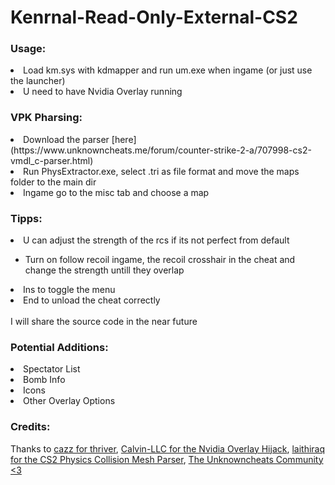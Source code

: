 # Kenrnal-Read-Only-External-CS2

<h3>Usage:</h3>

<li>Load km.sys with kdmapper and run um.exe when ingame (or just use the launcher)</li>
<li>U need to have Nvidia Overlay running</li>

<h3>VPK Pharsing:</h3>
<li>Download the parser [here](https://www.unknowncheats.me/forum/counter-strike-2-a/707998-cs2-vmdl_c-parser.html)</li>
<li>Run PhysExtractor.exe, select .tri as file format and move the maps folder to the main dir</li>
<li>Ingame go to the misc tab and choose a map</li>

<h3>Tipps:</h3>
<li>U can adjust the strength of the rcs if its not perfect from default</li>
<ul>
  <li>Turn on follow recoil ingame, the recoil crosshair in the cheat and change the strength untill they overlap</li>
</ul>
<li>Ins to toggle the menu</li>
<li>End to unload the cheat correctly</li> <br>
I will share the source code in the near future

<h3>Potential Additions:</h3>
<li>Spectator List</li>
<li>Bomb Info</li>
<li>Icons</li>
<li>Other Overlay Options</li>

<h3>Credits:</h3>

Thanks to [cazz for thriver](https://www.patreon.com/c/cazzwastaken/posts), [Calvin-LLC for the Nvidia Overlay Hijack](https://github.com/Calvin-LLC/nvidia-overlay-hijack), [laithiraq for the CS2 Physics Collision Mesh Parser](https://www.unknowncheats.me/forum/counter-strike-2-a/707998-cs2-vmdl_c-parser.html), [The Unknowncheats Community <3](https://www.unknowncheatme/forum/index.php)
